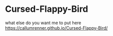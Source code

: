 # Cursed-Flappy-Bird
what else do you want me to put here
https://callumrenner.github.io/Cursed-Flappy-Bird/
